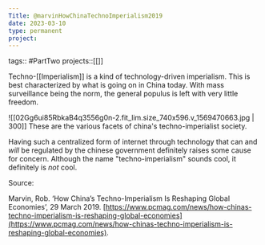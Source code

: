 ```yaml
---
Title: @marvinHowChinaTechnoImperialism2019
date: 2023-03-10
type: permanent
project:
---
```


tags::  #PartTwo 
projects::[[]]


Techno-[[Imperialism]] is a kind of technology-driven imperialism. This is best characterized by what is going on in China today. With mass surveillance being the norm, the general populus is left with very little freedom. 

![[02Gg6ui85RbkaB4q3556g0n-2.fit_lim.size_740x596.v_1569470663.jpg | 300]]
These are the various facets of china's techno-imperialist society.

Having such a centralized form of internet through technology that can and *will* be regulated by the chinese government definitely raises some cause for concern. Although the name "techno-imperialism" sounds cool, it definitely is *not* cool.

Source:

Marvin, Rob. ‘How China’s Techno-Imperialism Is Reshaping Global Economies’, 29 March 2019. [https://www.pcmag.com/news/how-chinas-techno-imperialism-is-reshaping-global-economies](https://www.pcmag.com/news/how-chinas-techno-imperialism-is-reshaping-global-economies).